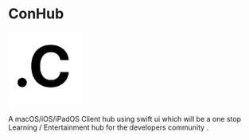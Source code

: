 # ConHub
<img src = "./Shared/Assets.xcassets/icon.imageset/icon.jpeg" height = 150 width =150 />


A macOS/iOS/iPadOS Client hub using swift ui which will be a one stop Learning / Entertainment hub for the developers community .

